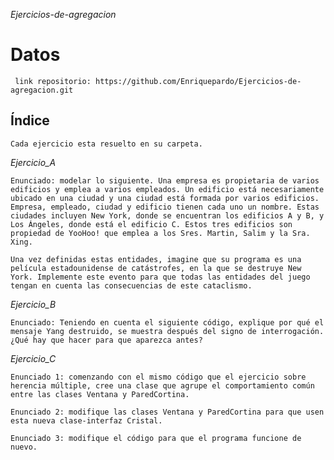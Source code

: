 <em>Ejercicios-de-agregacion</em>

# Datos
     link repositorio: https://github.com/Enriquepardo/Ejercicios-de-agregacion.git

## Índice
    Cada ejercicio esta resuelto en su carpeta.

<em>Ejercicio_A</em>

    Enunciado: modelar lo siguiente. Una empresa es propietaria de varios edificios y emplea a varios empleados. Un edificio está necesariamente ubicado en una ciudad y una ciudad está formada por varios edificios. Empresa, empleado, ciudad y edificio tienen cada uno un nombre. Estas ciudades incluyen New York, donde se encuentran los edificios A y B, y Los Ángeles, donde está el edificio C. Estos tres edificios son propiedad de YooHoo! que emplea a los Sres. Martin, Salim y la Sra. Xing.

    Una vez definidas estas entidades, imagine que su programa es una película estadounidense de catástrofes, en la que se destruye New York. Implemente este evento para que todas las entidades del juego tengan en cuenta las consecuencias de este cataclismo.


<em>Ejercicio_B</em>

    Enunciado: Teniendo en cuenta el siguiente código, explique por qué el mensaje Yang destruido, se muestra después del signo de interrogación. ¿Qué hay que hacer para que aparezca antes?

<em>Ejercicio_C</em>

    Enunciado 1: comenzando con el mismo código que el ejercicio sobre herencia múltiple, cree una clase que agrupe el comportamiento común entre las clases Ventana y ParedCortina.

    Enunciado 2: modifique las clases Ventana y ParedCortina para que usen esta nueva clase-interfaz Cristal.

    Enunciado 3: modifique el código para que el programa funcione de nuevo.
